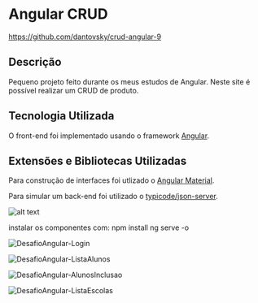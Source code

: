 # Angular CRUD
https://github.com/dantovsky/crud-angular-9

## Descrição

Pequeno projeto feito durante os meus estudos de Angular. Neste site é possível realizar um CRUD de produto.

## Tecnologia Utilizada

O front-end foi implementado usando o framework [Angular](https://angular.io/).

## Extensões e Bibliotecas Utilizadas

Para construção de interfaces foi utlizado o [Angular Material](https://material.angular.io/).

Para simular um back-end foi utilizado o [typicode/json-server](https://github.com/typicode/json-server).

![alt text](img/Frontend.png)


instalar os componentes com:
npm install
ng serve -o



![DesafioAngular-Login](https://github.com/edinaldo-go-silva/CadastroAlunoEscola/assets/84786877/2cfc1126-8b71-4100-bc1a-ff1a4c929b4a)



![DesafioAngular-ListaAlunos](https://github.com/edinaldo-go-silva/CadastroAlunoEscola/assets/84786877/b0a73d42-f86a-4a51-ad81-8ea83ce6835b)


![DesafioAngular-AlunosInclusao](https://github.com/edinaldo-go-silva/CadastroAlunoEscola/assets/84786877/14b61867-5e9a-4816-ab4e-9e3d012d6c79)


![DesafioAngular-ListaEscolas](https://github.com/edinaldo-go-silva/CadastroAlunoEscola/assets/84786877/6d8af569-991a-40b3-8ddf-5b6e00cdf20b)

